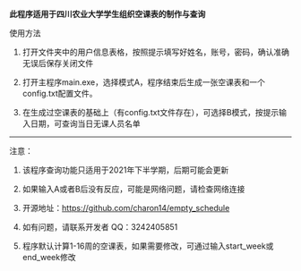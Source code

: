 **此程序适用于四川农业大学学生组织空课表的制作与查询**

使用方法

1. 打开文件夹中的用户信息表格，按照提示填写好姓名，账号，密码，确认准确无误后保存关闭文件

2. 打开主程序main.exe，选择模式A，程序结束后生成一张空课表和一个config.txt配置文件。

3. 在生成过空课表的基础上（有config.txt文件存在），可选择B模式，按提示输入日期，可查询当日无课人员名单

--------------------------------------------------------------------------------------------------------------------------------
注意：
1. 该程序查询功能只适用于2021年下半学期，后期可能会更新

2. 如果输入A或者B后没有反应，可能是网络问题，请检查网络连接

3. 开源地址：https://github.com/charon14/empty_schedule

4. 如有问题，请联系开发者 QQ：3242405851

5. 程序默认计算1-16周的空课表，如果需要修改，可通过输入start_week或end_week修改
